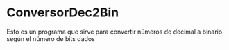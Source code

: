 # ConversorDec2Bin
 
Esto es un programa que sirve para convertir números de decimal a binario según el número de bits dados

